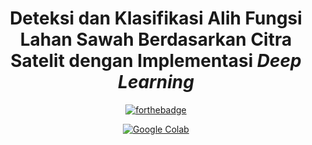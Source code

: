 <div align = "center">

# **Deteksi dan Klasifikasi Alih Fungsi Lahan Sawah Berdasarkan Citra Satelit dengan Implementasi *Deep Learning***
[![forthebadge](https://forthebadge.com/images/badges/made-with-python.svg)](https://www.python.org/)

[![Google Colab](https://colab.research.google.com/assets/colab-badge.svg)](https://colab.research.google.com)
</div>
